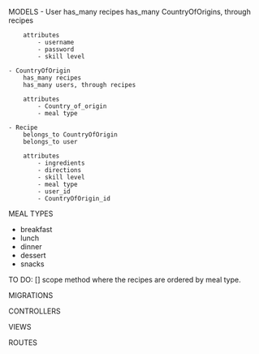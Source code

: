 MODELS
    - User
        has_many recipes
        has_many CountryOfOrigins, through recipes

        attributes
            - username
            - password
            - skill level

    - CountryOfOrigin
        has_many recipes
        has_many users, through recipes

        attributes
            - Country_of_origin
            - meal type

    - Recipe
        belongs_to CountryOfOrigin
        belongs_to user

        attributes
            - ingredients
            - directions
            - skill level
            - meal type
            - user_id
            - CountryOfOrigin_id

MEAL TYPES 
- breakfast
- lunch
- dinner
- dessert
- snacks


TO DO:
[] scope method where the recipes are ordered by meal type.


MIGRATIONS


CONTROLLERS


VIEWS


ROUTES